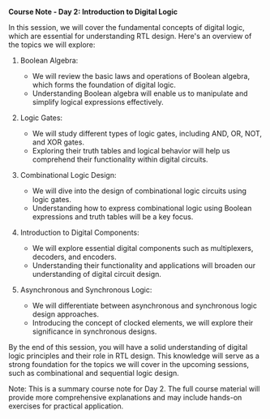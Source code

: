 **Course Note - Day 2: Introduction to Digital Logic**

In this session, we will cover the fundamental concepts of digital logic, which are essential for understanding RTL design. Here's an overview of the topics we will explore:

1. Boolean Algebra:
   - We will review the basic laws and operations of Boolean algebra, which forms the foundation of digital logic.
   - Understanding Boolean algebra will enable us to manipulate and simplify logical expressions effectively.

2. Logic Gates:
   - We will study different types of logic gates, including AND, OR, NOT, and XOR gates.
   - Exploring their truth tables and logical behavior will help us comprehend their functionality within digital circuits.

3. Combinational Logic Design:
   - We will dive into the design of combinational logic circuits using logic gates.
   - Understanding how to express combinational logic using Boolean expressions and truth tables will be a key focus.

4. Introduction to Digital Components:
   - We will explore essential digital components such as multiplexers, decoders, and encoders.
   - Understanding their functionality and applications will broaden our understanding of digital circuit design.

5. Asynchronous and Synchronous Logic:
   - We will differentiate between asynchronous and synchronous logic design approaches.
   - Introducing the concept of clocked elements, we will explore their significance in synchronous designs.

By the end of this session, you will have a solid understanding of digital logic principles and their role in RTL design. This knowledge will serve as a strong foundation for the topics we will cover in the upcoming sessions, such as combinational and sequential logic design.

Note: This is a summary course note for Day 2. The full course material will provide more comprehensive explanations and may include hands-on exercises for practical application.

